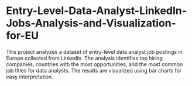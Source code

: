 # Entry-Level-Data-Analyst-LinkedIn-Jobs-Analysis-and-Visualization-for-EU
This project analyzes a dataset of entry-level data analyst job postings in Europe collected from LinkedIn. The analysis identifies top hiring companies, countries with the most opportunities, and the most common job titles for data analysts. The results are visualized using bar charts for easy interpretation.
